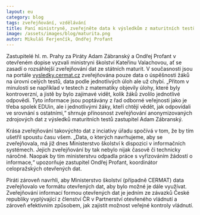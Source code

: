 ```yaml
---
layout: eu
category: blog
tags: zveřejňování, vzdělávání
title: Paní ministryně, zveřejněte data k výsledkům z maturitních testů
image: /assets/images/blog/maturita.png
autor: Mikuláš Ferjenčík, Ondřej Profant
---
```


Zastupitelé hl. m. Prahy za Piráty Adam Zábranský a Ondřej Profant v otevřeném dopise vyzvali ministryni školství Kateřinu Valachovou, ať se zasadí o rozsáhlejší zveřejňování dat ze státních maturit. V současnosti jsou na portále [vysledky.cermat.cz](http://vysledky.cermat.cz) zveřejňována pouze data o úspěšnosti žáků na úrovni celých testů, data podle jednotlivých úloh ale už chybí. „Přitom v minulosti se například v testech z matematiky objevily úlohy, které byly kontroverzní, a jistě by bylo zajímavé vidět, kolik žáků zvolilo jednotlivé odpovědi. Tyto informace jsou poptávány z řad odborné veřejnosti jako je třeba spolek EDUin, ale i jednotlivými žáky, kteří chtějí vědět, jak odpovídali ve srovnání s ostatními,“ shrnuje přínosnost zveřejňování anonymizovaných zdrojových dat z výsledků maturitních testů zastupitel Adam Zábranský.

Krása zveřejňování takovýchto dat z inciativy úřadu spočívá v tom, že by tím ušetřil spoustu času všem. „Data, o kterých navrhujeme, aby se zveřejňovala, má již dnes Ministerstvo školství k dispozici v informačních systémech. Jejich zveřejňování by tak nebylo nijak časově či technicky náročné. Naopak by tím ministerstvu odpadla práce s vyřizováním žádostí o informace,“ upozorňuje zastupitel Ondřej Profant, koordinátor celopražských otevřených dat.

Piráti zároveň navrhli, aby Ministerstvo školství (případně CERMAT) data zveřejňovalo ve formátu otevřených dat, aby bylo možné je dále využívat. Zveřejňování informací formou otevřených dat je jedním ze závazků České republiky vyplývající z členství ČR v Partnerství otevřeného vládnutí a zároveň efektivním způsobem, jak zajistit možnost veřejné kontroly vládnutí.
